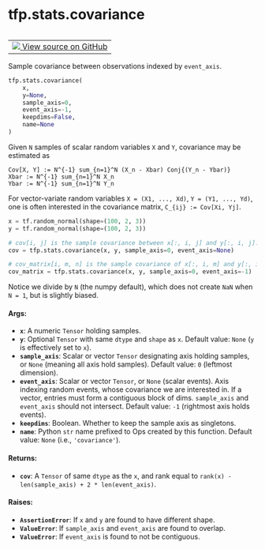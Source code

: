 <div itemscope itemtype="http://developers.google.com/ReferenceObject">
<meta itemprop="name" content="tfp.stats.covariance" />
<meta itemprop="path" content="Stable" />
</div>

# tfp.stats.covariance


<table class="tfo-notebook-buttons tfo-api" align="left">

<td>
  <a target="_blank" href="https://github.com/tensorflow/probability/blob/master/tensorflow_probability/python/stats/sample_stats.py">
    <img src="https://www.tensorflow.org/images/GitHub-Mark-32px.png" />
    View source on GitHub
  </a>
</td></table>



Sample covariance between observations indexed by `event_axis`.

``` python
tfp.stats.covariance(
    x,
    y=None,
    sample_axis=0,
    event_axis=-1,
    keepdims=False,
    name=None
)
```



<!-- Placeholder for "Used in" -->

Given `N` samples of scalar random variables `X` and `Y`, covariance may be
estimated as

```none
Cov[X, Y] := N^{-1} sum_{n=1}^N (X_n - Xbar) Conj{(Y_n - Ybar)}
Xbar := N^{-1} sum_{n=1}^N X_n
Ybar := N^{-1} sum_{n=1}^N Y_n
```

For vector-variate random variables `X = (X1, ..., Xd)`, `Y = (Y1, ..., Yd)`,
one is often interested in the covariance matrix, `C_{ij} := Cov[Xi, Yj]`.

```python
x = tf.random_normal(shape=(100, 2, 3))
y = tf.random_normal(shape=(100, 2, 3))

# cov[i, j] is the sample covariance between x[:, i, j] and y[:, i, j].
cov = tfp.stats.covariance(x, y, sample_axis=0, event_axis=None)

# cov_matrix[i, m, n] is the sample covariance of x[:, i, m] and y[:, i, n]
cov_matrix = tfp.stats.covariance(x, y, sample_axis=0, event_axis=-1)
```

Notice we divide by `N` (the numpy default), which does not create `NaN`
when `N = 1`, but is slightly biased.

#### Args:


* <b>`x`</b>:  A numeric `Tensor` holding samples.
* <b>`y`</b>:  Optional `Tensor` with same `dtype` and `shape` as `x`.
  Default value: `None` (`y` is effectively set to `x`).
* <b>`sample_axis`</b>: Scalar or vector `Tensor` designating axis holding samples, or
  `None` (meaning all axis hold samples).
  Default value: `0` (leftmost dimension).
* <b>`event_axis`</b>:  Scalar or vector `Tensor`, or `None` (scalar events).
  Axis indexing random events, whose covariance we are interested in.
  If a vector, entries must form a contiguous block of dims. `sample_axis`
  and `event_axis` should not intersect.
  Default value: `-1` (rightmost axis holds events).
* <b>`keepdims`</b>:  Boolean.  Whether to keep the sample axis as singletons.
* <b>`name`</b>: Python `str` name prefixed to Ops created by this function.
      Default value: `None` (i.e., `'covariance'`).


#### Returns:


* <b>`cov`</b>: A `Tensor` of same `dtype` as the `x`, and rank equal to
  `rank(x) - len(sample_axis) + 2 * len(event_axis)`.


#### Raises:


* <b>`AssertionError`</b>:  If `x` and `y` are found to have different shape.
* <b>`ValueError`</b>:  If `sample_axis` and `event_axis` are found to overlap.
* <b>`ValueError`</b>:  If `event_axis` is found to not be contiguous.